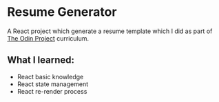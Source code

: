 # Resume Generator

A React project which generate a resume template which I did as part of [The Odin Project](https://www.theodinproject.com) curriculum.

## What I learned:

<ul>
    <li>React basic knowledge</li>
    <li>React state management</li>
    <li>React re-render process</li>
</ul>
